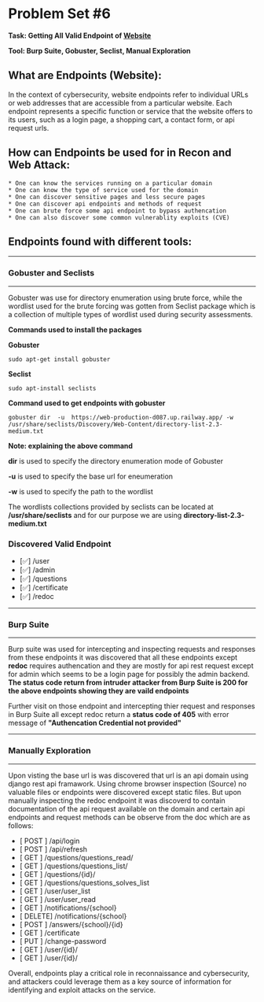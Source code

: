 # Problem Set #6
**Task: Getting All Valid Endpoint of [Website](web-production-d087.up.railway.app "Target Website")**

**Tool: Burp Suite, Gobuster, Seclist, Manual Exploration**

##  What are Endpoints (Website):
In the context of cybersecurity, website endpoints refer to individual URLs or web addresses that are accessible from a particular website. Each endpoint represents a specific function or service that the website offers to its users, such as a login page, a shopping cart, a contact form, or api request urls.

## How can Endpoints be used for in Recon and Web Attack:
    * One can know the services running on a particular domain
    * One can know the type of service used for the domain
    * One can discover sensitive pages and less secure pages
    * One can discover api endpoints and methods of request
    * One can brute force some api endpoint to bypass authencation
    * One can also discover some common vulnerablity exploits (CVE)

## Endpoints found with different tools:
---
### Gobuster and Seclists

---
Gobuster was use for directory enumeration using brute force, while the wordlist used for the brute forcing was gotten from Seclist package which is a collection of multiple types of wordlist used during security assessments.

**Commands used to install the packages**

**Gobuster**

`sudo apt-get install gobuster`

**Seclist**

`sudo apt-install seclists`

**Command used to get endpoints with gobuster**

`gobuster dir  -u  https://web-production-d087.up.railway.app/ -w /usr/share/seclists/Discovery/Web-Content/directory-list-2.3-medium.txt`

**Note: explaining the above command**

**dir** is used to specify the directory enumeration mode of Gobuster

**-u** is used to specify the base url for eneumeration

**-w** is used to specify the path to the wordlist

The wordlists collections provided by seclists can be located at **/usr/share/seclists** and for our purpose we are using **directory-list-2.3-medium.txt**

### **Discovered Valid Endpoint**

- [✅]  /user
- [✅] /admin
- [✅]  /questions
- [✅]  /certificate
- [✅]  /redoc

---
### Burp Suite
---
Burp suite was used for intercepting and inspecting requests and responses from these endpoints it was discovered that all these endpoints except **redoc** requires authencation and they are mostly for api rest request except for admin which seems to be a login page for possibly the admin backend.
**The status code return from intruder attacker from Burp Suite is 200 for the above endpoints showing they are vaild endpoints** 

Further visit on those endpoint and intercepting thier request and responses in Burp Suite all except redoc return a **status code of 405** with error message of **"Authencation Credential not provided"** 

---
### Manually Exploration
---
Upon visting the base url is was discovered that url is an  api domain using django rest api framawork. Using chrome browser inspection (Source) no valuable files or endpoints were discovered except static files. But upon manually inspecting the redoc endpoint it was discoverd to contain documentation of the api request available on the domain and certain api endpoints and request methods can be observe from the doc which are as follows:

- [ POST ]  /api/login
- [ POST ] /api/refresh
- [ GET ]  /questions/questions_read/
- [ GET ]  /questions/questions_list/
- [ GET ]  /questions/{id}/
- [ GET ]  /questions/questions_solves_list
- [ GET ] /user/user_list
- [ GET ]  /user/user_read
- [ GET ]  /notifications/{school}
- [ DELETE]  /notifications/{school}
- [ POST ]  /answers/{school}/{id}
- [ GET ]  /certificate
- [ PUT ]  /change-password
- [ GET ]  /user/{id}/
- [ GET ]  /user/{id}/


Overall, endpoints play a critical role in reconnaissance and cybersecurity, and attackers could leverage them as a key source of information for identifying and exploit attacks on the service.